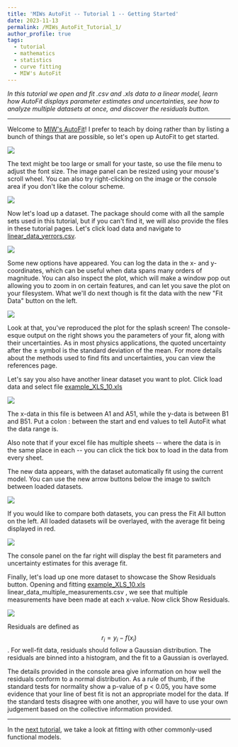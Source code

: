 ```yaml
---
title: 'MIWs AutoFit -- Tutorial 1 -- Getting Started'
date: 2023-11-13
permalink: /MIWs_AutoFit_Tutorial_1/
author_profile: true
tags:
  - tutorial
  - mathematics
  - statistics
  - curve fitting
  - MIW's AutoFit
---
```


_In this tutorial we open and fit .csv and .xls data to a linear model, learn how AutoFit displays parameter
 estimates and uncertainties, see how to analyze multiple datasets at once, and discover the residuals button._

___

Welcome to [MIW's AutoFit](https://github.com/MattInglisWhalen/MIW_AutoFit)! I prefer to teach by doing rather than 
by listing a bunch of things that are possible, so let's open up AutoFit to get started.

<img src="https://mattingliswhalen.github.io/images/MIWsAutoFitTutorial/welcome.jpg">

The text might be too large or small for your taste, so use the file menu to adjust the font size. 
The image panel can be resized using your mouse's scroll wheel. You can also try right-clicking on the 
image or the console area if you don't like the colour scheme.

<img src="https://mattingliswhalen.github.io/images/MIWsAutoFitTutorial/resolution.jpg">

Now let's load up a dataset. The package should come with all the sample sets used in this tutorial, but if you can't 
find it, we will also provide the files in these tutorial pages. Let's click load data and navigate to 
<a href="http://mattingliswhalen.github.io/data/MIWsAutoFitTutorial/linear_data_yerrors.csv">
linear_data_yerrors.csv</a>.

<img src="https://mattingliswhalen.github.io/images/MIWsAutoFitTutorial/new_opts.jpg">

Some new options have appeared. You can log the data in the x- and y- coordinates, which can be useful when data 
spans many orders of magnitude. You can also inspect the plot, which will make a window pop out allowing you to zoom 
in on certain features, and can let you save the plot on your filesystem. What we'll do next though is fit the data 
with the new "Fit Data" button on the left.

<img src="https://mattingliswhalen.github.io/images/MIWsAutoFitTutorial/linear_fit.jpg">

Look at that, you've reproduced the plot for the  splash screen! The console-esque output on the right shows you the 
parameters of your fit, along with their uncertainties. As in most physics applications, the quoted uncertainty 
after the ± symbol is the standard deviation of the mean. For more details about the methods used to find fits 
and uncertainties, you can view the references page.

Let's say you also have another linear dataset you want to plot. Click load data and select file 
<a href="http://mattingliswhalen.github.io/data/MIWsAutoFitTutorial/example_XLS_10.xls">
example_XLS_10.xls
</a>

<img src="https://mattingliswhalen.github.io/images/MIWsAutoFitTutorial/excel_input.jpg">

The x-data in this file is between A1 and A51, while the y-data is between B1 and B51. Put a colon : between the 
start and end values to tell AutoFit what the data range is. 

Also note that if your excel file has multiple sheets -- where the data is in the same place in each -- you can 
click the tick box to load in the data from every sheet.

The new data appears, with the dataset automatically fit using the current model. You can use the new arrow 
buttons below the image to switch between loaded datasets.

<img src="https://mattingliswhalen.github.io/images/MIWsAutoFitTutorial/excel_linear.jpg">

If you would like to compare both datasets, you can press the Fit All button on the left. All loaded datasets 
will be overlayed, with the average fit being displayed in red. 

<img src="https://mattingliswhalen.github.io/images/MIWsAutoFitTutorial/fit_all.jpg">

The console panel on the far right will display the best fit parameters and uncertainty estimates 
for this average fit.

Finally, let's load up one more dataset to showcase the Show Residuals button. Opening and fitting 
<a href="http://mattingliswhalen.github.io/data/MIWsAutoFitTutorial/linear_data_multiple_measurements.csv">
example_XLS_10.xls
</a>
linear_data_multiple_measurements.csv
</a>, we see that multiple measurements have been made at each x-value. Now click Show Residuals.

<img src="https://mattingliswhalen.github.io/images/MIWsAutoFitTutorial/residuals.jpg">

Residuals are defined as $$r_i = y_i - f(x_i)$$. For well-fit data, residuals should follow a Gaussian 
distribution. The residuals are binned into a histogram, and the fit to a Gaussian is overlayed. 

The details provided in the console area give information on how well the residuals conform to a normal 
distribution. As a rule of thumb, if the standard tests for normality show a p-value of p < 0.05, you have 
some evidence that your line of best fit is not an appropriate model for the data. If the standard tests 
disagree with one another, you will have to use your own judgement based on the collective information provided.

---

In the [next tutorial](https://mattingliswhalen.github.io/MIWs_AutoFit_Tutorial_2/), we take a look at
fitting with other commonly-used functional models.
